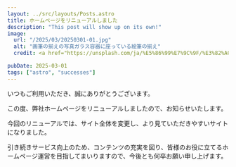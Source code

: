 ```yaml
---
layout: ../src/layouts/Posts.astro
title: ホームページをリニューアルしました
description: "This post will show up on its own!"
image:
  url: "/2025/03/20250301-01.jpg"
  alt: "画筆の揃えの写真ガラス容器に座っている絵筆の揃え"
  credit: <a href="https://unsplash.com/ja/%E5%86%99%E7%9C%9F/%E3%82%AC%E3%83%A9%E3%82%B9%E5%AE%B9%E5%99%A8%E3%81%AB%E5%BA%A7%E3%81%A3%E3%81%A6%E3%81%84%E3%82%8B%E7%B5%B5%E7%AD%86%E3%81%AE%E3%82%B0%E3%83%AB%E3%83%BC%E3%83%97-Ro4u_Y86Kx4?utm_content=creditCopyText&utm_medium=referral&utm_source=unsplash">Unsplash</a>の<a href="https://unsplash.com/ja/@martindearriba?utm_content=creditCopyText&utm_medium=referral&utm_source=unsplash">Martin de Arriba</a>が撮影した写真

pubDate: 2025-03-01
tags: ["astro", "successes"]
---
```


いつもご利用いただき、誠にありがとうございます。

この度、弊社ホームページをリニューアルしましたので、お知らせいたします。

今回のリニューアルでは、サイト全体を変更し、より見ていただきやすいサイトになりました。

引き続きサービス向上のため、コンテンツの充実を図り、皆様のお役に立てるホームページ運営を目指してまいりますので、今後とも何卒お願い申し上げます。
